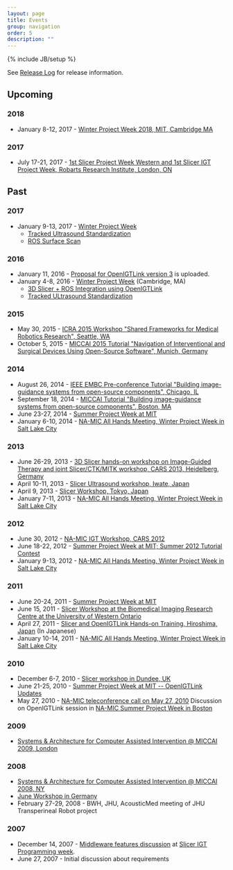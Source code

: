 ```yaml
---
layout: page
title: Events
group: navigation
order: 5
description: ""
---
```

{% include JB/setup %}

See [Release Log](releaselog.html) for release information.

## Upcoming

### 2018
* January 8-12, 2017 - [Winter Project Week 2018, MIT, Cambridge MA](https://na-mic.org/wiki/Project_Week_27)

### 2017
* July 17-21, 2017 - [1st Slicer Project Week Western and 1st Slicer IGT Project Week, Robarts Research Institute, London, ON](http://wiki.imaging.robarts.ca/index.php/Main_Page)


## Past

### 2017
* January 9-13, 2017 - [Winter Project Week](https://www.na-mic.org/Wiki/index.php/2017_Winter_Project_Week)
  * [Tracked Ultrasound Standardization](https://www.na-mic.org/Wiki/index.php/2017_Winter_Project_Week/Tracked_Ultrasound_Standardization)
  * [ROS Surface Scan](https://www.na-mic.org/Wiki/index.php/2017_Winter_Project_Week/ROS_Surface_Scan)

### 2016
* January 11, 2016 - [Proposal for OpenIGTLink version 3](http://localhost:4000/protocols/v3_proposal.html) is uploaded. 
* January 4-8, 2016 - [Winter Project Week](http://www.na-mic.org/Wiki/index.php/2016_Winter_Project_Week) (Cambridge, MA)
  * [3D Slicer + ROS Integration using OpenIGTLink](http://wiki.na-mic.org/Wiki/index.php/2016_Winter_Project_Week/Projects/SlicerROSIntegration)
  * [Tracked ULtrasound Standardization](http://wiki.na-mic.org/Wiki/index.php/2016_Winter_Project_Week/Projects/TrackedUltrasoundStandardization)

### 2015
* May 30, 2015 - [ICRA 2015 Workshop "Shared Frameworks for Medical Robotics Research", Seattle, WA](http://research.intusurg.com/workshops/icra-2015/)
* October 5, 2015 - [MICCAI 2015 Tutorial "Navigation of Interventional and Surgical Devices Using Open-Source Software", Munich, Germany](http://www.slicerigt.org/wp/miccai-2015-tutorial/)


### 2014
* August 26, 2014 - [IEEE EMBC Pre-conference Tutorial "Building image-guidance systems from open-source components", Chicago, IL](http://www.slicerigt.org/wp/embc-2014-tutorial/)
* September 18, 2014 - [MICCAI Tutorial "Building image-guidance systems from open-source components", Boston, MA](http://www.slicerigt.org/wp/miccai-2014-tutorial/)
* June 23-27, 2014 - [Summer Project Week at MIT](http://www.na-mic.org/Wiki/index.php/2014_Summer_Project_Week)
* January 6-10, 2014 - [NA-MIC All Hands Meeting, Winter Project Week in Salt Lake City](http://www.na-mic.org/Wiki/index.php/AHM_2014)

### 2013
* June 26-29, 2013 - [3D Slicer hands-on workshop on Image-Guided Therapy and joint Slicer/CTK/MITK workshop, CARS 2013, Heidelberg, Germany](http://www.na-mic.org/Wiki/index.php/CARS2013)
* April 10-11, 2013 - [Slicer Ultrasound workshop, Iwate, Japan](http://www.na-mic.org/Wiki/index.php/Iwate_2013_Training)
* April 9, 2013 - [Slicer Workshop, Tokyo, Japan](http://www.na-mic.org/Wiki/index.php/Tokyo_2013_Training)
* January 7-11, 2013 - [NA-MIC All Hands Meeting, Winter Project Week in Salt Lake City](http://www.na-mic.org/Wiki/index.php/AHM_2013)

### 2012
* June 30, 2012 - [NA-MIC IGT Workshop, CARS 2012](http://www.na-mic.org/Wiki/index.php/CARS_2012)
* June 18-22, 2012 - [Summer Project Week at MIT; Summer 2012 Tutorial Contest](http://www.na-mic.org/Wiki/index.php/2012_Summer_Project_Week)
* January 9-13, 2012 - [NA-MIC All Hands Meeting, Winter Project Week in Salt Lake City](http://www.na-mic.org/Wiki/index.php/AHM_2012)

### 2011
* June 20-24, 2011 - [Summer Project Week at MIT](http://www.na-mic.org/Wiki/index.php/2011_Summer_Project_Week)
* June 15, 2011 - [Slicer Workshop at the Biomedical Imaging Research Centre at the University of Western Ontario](http://www.na-mic.org/Wiki/index.php/Events:2011-06-15-Robarts-Slicer-Workshop)
* April 27, 2011 - [Slicer and OpenIGTLink Hands-on Training, Hiroshima, Japan](http://www.na-mic.org/Wiki/index.php/Events:Slicer-Hands-On-Hiroshima-2011) (In Japanese)
* January 10-14, 2011 - [NA-MIC All Hands Meeting, Winter Project Week in Salt Lake City](http://www.na-mic.org/Wiki/index.php/AHM_2011)

### 2010
* December 6-7, 2010 - [Slicer workshop in Dundee, UK](http://www.na-mic.org/Wiki/index.php/Events:Dundee-Dec-2010)
* June 21-25, 2010 - [Summer Project Week at MIT -- OpenIGTLink Updates](http://www.na-mic.org/Wiki/index.php?title=2010_Summer_Project_Week)
* May 27, 2010 - [NA-MIC teleconference call on May 27, 2010](http://www.na-mic.org/Wiki/index.php?title=Engineering:TCON_2010) Discussion on OpenIGTLink session in [NA-MIC Summer Project Week in Boston](http://www.na-mic.org/Wiki/index.php?title=2010_Summer_Project_Week)

### 2009
* [Systems & Architecture for Computer Assisted Intervention @ MICCAI 2009, London](https://smarts.lcsr.jhu.edu/dokuwiki/doku.php?id=event:miccai.workshop.2009)

### 2008
* [Systems & Architecture for Computer Assisted Intervention @ MICCAI 2008, NY](http://na-mic.org/Wiki/index.php/Miccai_2008_Systems_and_Architecture_Workshop)
* [June Workshop in Germany](http://www.na-mic.org/Wiki/index.php?title=2008_June_Workshop_Germany)
* February 27-29, 2008 - BWH, JHU, AcousticMed meeting of JHU Transperineal Robot project

### 2007
* December 14, 2007 - [Middleware features discussion](http://www.slicer.org/slicerWiki/index.php/Slicer/Features/Middleware) at [Slicer IGT Programming week](http://www.na-mic.org/Wiki/index.php?title=2007_December_Slicer_IGT_Programming).
* June 27, 2007 - Initial discussion about requirements
